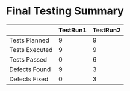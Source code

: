 # Final Testing Summary

|  | TestRun1 | TestRun2 | 
|---|---| --- |
| Tests Planned | 9 | 9 | 
| Tests Executed | 9 | 9 | 
| Tests Passed | 0 | 6 | 
| Defects Found | 9 | 3 | 
| Defects Fixed | 0 | 3 |
